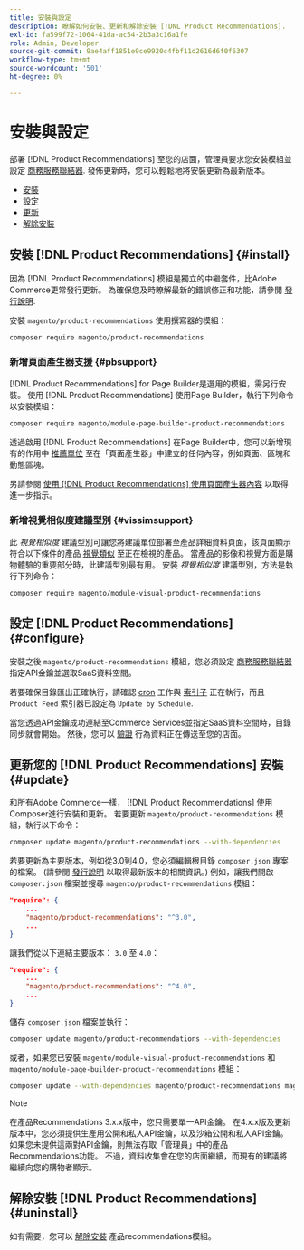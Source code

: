 ```yaml
---
title: 安裝與設定
description: 瞭解如何安裝、更新和解除安裝 [!DNL Product Recommendations].
exl-id: fa599f72-1064-41da-ac54-2b3a3c16a1fe
role: Admin, Developer
source-git-commit: 9ae4aff1851e9ce9920c4fbf11d2616d6f0f6307
workflow-type: tm+mt
source-wordcount: '501'
ht-degree: 0%

---
```


# 安裝與設定

部署 [!DNL Product Recommendations] 至您的店面，管理員要求您安裝模組並設定 [商務服務聯結器](../landing/saas.md). 發佈更新時，您可以輕鬆地將安裝更新為最新版本。

- [安裝](#install)
- [設定](#configure)
- [更新](#update)
- [解除安裝](#uninstall)

## 安裝 [!DNL Product Recommendations] {#install}

因為 [!DNL Product Recommendations] 模組是獨立的中繼套件，比Adobe Commerce更常發行更新。 為確保您及時瞭解最新的錯誤修正和功能，請參閱 [發行說明](release-notes.md).

安裝 `magento/product-recommendations` 使用撰寫器的模組：

```bash
composer require magento/product-recommendations
```

### 新增頁面產生器支援 {#pbsupport}

[!DNL Product Recommendations] for Page Builder是選用的模組，需另行安裝。 使用 [!DNL Product Recommendations] 使用Page Builder，執行下列命令以安裝模組：

```bash
composer require magento/module-page-builder-product-recommendations
```

透過啟用 [!DNL Product Recommendations] 在Page Builder中，您可以新增現有的作用中 [推薦單位](https://experienceleague.adobe.com/docs/commerce-admin/page-builder/add-content/recommendations.html) 至在「頁面產生器」中建立的任何內容，例如頁面、區塊和動態區塊。

另請參閱 [使用 [!DNL Product Recommendations] 使用頁面產生器內容](page-builder.md) 以取得進一步指示。

### 新增視覺相似度建議型別 {#vissimsupport}

此 _視覺相似度_ 建議型別可讓您將建議單位部署至產品詳細資料頁面，該頁面顯示符合以下條件的產品 [視覺類似](type.md#visualsim) 至正在檢視的產品。 當產品的影像和視覺方面是購物體驗的重要部分時，此建議型別最有用。 安裝 _視覺相似度_ 建議型別，方法是執行下列命令：

```bash
composer require magento/module-visual-product-recommendations
```

## 設定 [!DNL Product Recommendations] {#configure}

安裝之後 `magento/product-recommendations` 模組，您必須設定 [商務服務聯結器](https://experienceleague.adobe.com/docs/commerce-admin/config/services/saas.html) 指定API金鑰並選取SaaS資料空間。

若要確保目錄匯出正確執行，請確認 [cron](https://experienceleague.adobe.com/docs/commerce-operations/configuration-guide/cli/configure-cron-jobs.html) 工作與 [索引子](https://experienceleague.adobe.com/docs/commerce-operations/configuration-guide/cli/manage-indexers.html) 正在執行，而且 `Product Feed` 索引器已設定為 `Update by Schedule`.

當您透過API金鑰成功連結至Commerce Services並指定SaaS資料空間時，目錄同步就會開始。 然後，您可以 [驗證](verify.md) 行為資料正在傳送至您的店面。

## 更新您的 [!DNL Product Recommendations] 安裝 {#update}

和所有Adobe Commerce一樣， [!DNL Product Recommendations] 使用Composer進行安裝和更新。 若要更新 `magento/product-recommendations` 模組，執行以下命令：

```bash
composer update magento/product-recommendations --with-dependencies
```

若要更新為主要版本，例如從3.0到4.0，您必須編輯根目錄 `composer.json` 專案的檔案。 (請參閱 [發行說明](release-notes.md) 以取得最新版本的相關資訊。) 例如，讓我們開啟 `composer.json` 檔案並搜尋 `magento/product-recommendations` 模組：

```json
"require": {
    ...
    "magento/product-recommendations": "^3.0",
    ...
}
```

讓我們從以下連結主要版本： `3.0` 至 `4.0`：

```json
"require": {
    ...
    "magento/product-recommendations": "^4.0",
    ...
}
```

儲存 `composer.json` 檔案並執行：

```bash
composer update magento/product-recommendations --with-dependencies
```

或者，如果您已安裝 `magento/module-visual-product-recommendations` 和 `magento/module-page-builder-product-recommendations` 模組：

```bash
composer update --with-dependencies magento/product-recommendations magento/module-visual-product-recommendations magento/module-page-builder-product-recommendations
```

>[!NOTE]
>
> 在產品Recommendations 3.x.x版中，您只需要單一API金鑰。 在4.x.x版及更新版本中，您必須提供生產用公開和私人API金鑰，以及沙箱公開和私人API金鑰。 如果您未提供這兩對API金鑰，則無法存取「管理員」中的產品Recommendations功能。 不過，資料收集會在您的店面繼續，而現有的建議將繼續向您的購物者顯示。

## 解除安裝 [!DNL Product Recommendations] {#uninstall}

如有需要，您可以 [解除安裝](https://experienceleague.adobe.com/docs/commerce-operations/installation-guide/tutorials/uninstall-modules.html) 產品recommendations模組。
